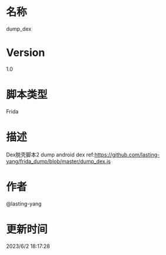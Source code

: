 # 名称
dump_dex
# Version
1.0
# 脚本类型
Frida
# 描述
Dex脱壳脚本2
dump android dex
ref:https://github.com/lasting-yang/frida_dump/blob/master/dump_dex.js
# 作者
@lasting-yang
# 更新时间
2023/6/2 18:17:28
